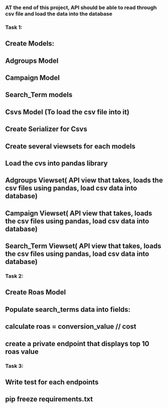 ### AT the end of this project, API should be able to read through csv file and load the data into the database

### Task 1:
   ## Create Models:
   
   ## Adgroups Model
   ## Campaign Model
   ## Search_Term models
   ## Csvs Model (To load the csv file into it)


   ## Create Serializer for Csvs

   ## Create several viewsets for each models

   ## Load the cvs into pandas library

   ## Adgroups Viewset( API view that takes, loads the csv files using pandas, load csv data into database)
   ## Campaign Viewset( API view that takes, loads the csv files using pandas, load csv data into database)
   ## Search_Term Viewset( API view that takes, loads the csv files using pandas, load csv data into database)
   


### Task 2:

   ## Create Roas Model 
   ## Populate search_terms data into fields:
   ## calculate roas = conversion_value // cost
   ## create a private endpoint that displays top 10 roas value



### Task 3:
   ## Write test for each endpoints
   ## pip freeze requirements.txt 

